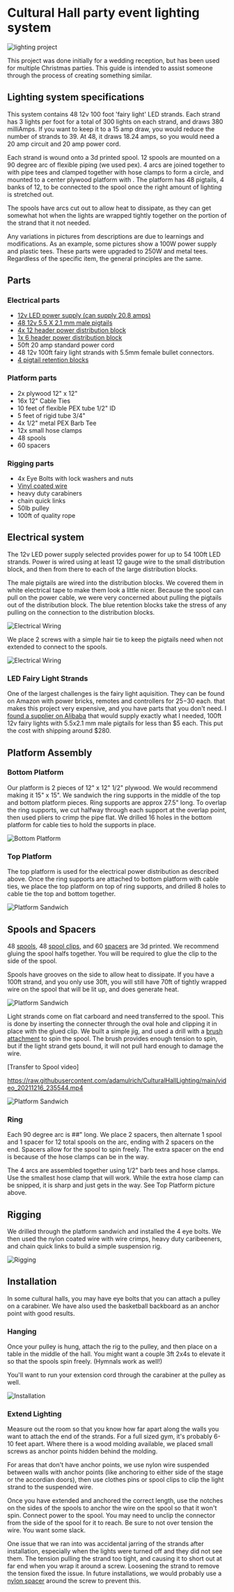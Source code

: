 # Cultural Hall party event lighting system

![lighting project](IMG_20231216_152945.jpg)

This project was done initially for a wedding reception, but has been used for multiple Christmas parties. This guide is intended to assist someone through the process of creating something similar.

## Lighting system specifications

This system contains 48 12v 100 foot 'fairy light' LED strands. Each strand has 3 lights per foot for a total of 300 lights on each strand, and draws 380 milliAmps. If you want to keep it to a 15 amp draw, you would reduce the number of strands to 39. At 48, it draws 18.24 amps, so you would need a 20 amp circuit and 20 amp power cord.

Each strand is wound onto a 3d printed spool. 12 spools are mounted on a 90 degree arc of flexible piping (we used pex). 4 arcs are joined together to with pipe tees and clamped together with hose clamps to form a circle, and mounted to a center plywood platform with . The platform has 48 pigtails, 4 banks of 12, to be connected to the spool once the right amount of lighting is stretched out.

The spools have arcs cut out to allow heat to dissipate, as they can get somewhat hot when the lights are wrapped tightly together on the portion of the strand that it not needed.

Any variations in pictures from descriptions are due to learnings and modifications. As an example, some pictures show a 100W power supply and plastic tees. These parts were upgraded to 250W and metal tees. Regardless of the specific item, the general principles are the same.

## Parts

### Electrical parts

- [12v LED power supply (can supply 20.8 amps)](https://www.amazon.com/gp/product/B07Y61R8SR/ref=ppx_yo_dt_b_search_asin_title?ie=UTF8&th=1)
- [48 12v 5.5 X 2.1 mm male pigtails](https://www.amazon.com/gp/product/B07BRKGZYN/ref=ppx_yo_dt_b_asin_title_o00_s00?ie=UTF8&th=1)
- [4x 12 header power distribution block](https://www.amazon.com/gp/product/B08TBXQ7H6/ref=ppx_yo_dt_b_asin_title_o04_s00?ie=UTF8&psc=1)
- [1x 6 header power distribution block](https://www.amazon.com/gp/product/B09D3BV22M/ref=ppx_yo_dt_b_asin_title_o01_s00?ie=UTF8&psc=1)
- 50ft 20 amp standard power cord
- 48 12v 100ft fairy light strands with 5.5mm female bullet connectors.
- [4 pigtail retention blocks](cord_clamp3.3mf)

### Platform parts

- 2x plywood 12" x 12"
- 16x 12" Cable Ties
- 10 feet of flexible PEX tube 1/2" ID
- 5 feet of rigid tube 3/4"
- 4x 1/2" metal PEX Barb Tee
- 12x small hose clamps
- 48 spools
- 60 spacers

### Rigging parts

- 4x Eye Bolts with lock washers and nuts
- [Vinyl coated wire](https://www.amazon.com/gp/product/B08FY86482/ref=ppx_yo_dt_b_asin_title_o04_s00?ie=UTF8&th=1)
- heavy duty carabiners
- chain quick links
- 50lb pulley
- 100ft of quality rope


## Electrical system

The 12v LED power supply selected provides power for up to 54 100ft LED strands. Power is wired using at least 12 gauge wire to the small distribution block, and then from there to each of the large distribution blocks.

The male pigtails are wired into the distribution blocks. We covered them in white electrical tape to make them look a little nicer. Because the spool can pull on the power cable, we were very concerned about pulling the pigtails out of the distribution block. The blue retention blocks take the stress of any pulling on the connection to the distribution blocks.

![Electrical Wiring](IMG_20231219_084156.jpg)

We place 2 screws with a simple hair tie to keep the pigtails need when not extended to connect to the spools.

![Electrical Wiring](IMG_20211211_223632.jpg)

### LED Fairy Light Strands

One of the largest challenges is the fairy light aquisition. They can be found on Amazon with power bricks, remotes and controllers for $25-$30 each. that makes this project very expensive, and you have parts that you don't need. I [found a supplier on Alibaba](https://www.alibaba.com/product-detail/30m-50m-100m-200m-LED-String_62558179881.html) that would supply exactly what I needed, 100ft 12v fairy lights with 5.5x2.1 mm male pigtails for less than $5 each. This put the cost with shipping around $280.

## Platform Assembly

### Bottom Platform

Our platform is 2 pieces of 12" x 12" 1/2" plywood. We would recommend making it 15" x 15". We sandwich the ring supports in the middle of the top and bottom platform pieces. Ring supports are approx 27.5" long.  To overlap the ring supports, we cut halfway through each support at the overlap point, then used pliers to crimp the pipe flat. We drilled 16 holes in the bottom platform for cable ties to hold the supports in place.

![Bottom Platform](IMG_20211204_191408.jpg)


### Top Platform

The top platform is used for the electrical power distribution as described above. Once the ring supports are attached to bottom platform with cable ties, we place the top platform on top of ring supports, and drilled 8 holes to cable tie the top and bottom together.

![Platform Sandwich](IMG_20211211_223632.jpg)

## Spools and Spacers

48 [spools](spool.3mf), 48 [spool clips](spool_clip.3mf), and 60 [spacers](spool_spacer.3mf) are 3d printed. We recommend gluing the spool halfs together. You will be required to glue the clip to the side of the spool.

Spools have grooves on the side to allow heat to dissipate. If you have a 100ft strand, and you only use 30ft, you will still have 70ft of tightly wrapped wire on the spool that will be lit up, and does generate heat.

![Platform Sandwich](IMG_20231219_110943.jpg)

Light strands come on flat carboard and need transferred to the spool. This is done by inserting the connecter through the oval hole and clipping it in place with the glued clip. We built a simple jig, and used a drill with a [brush attachment](https://www.amazon.com/Attachment-Scrubber-Cleaning-Bathroom-Laundry/dp/B07MKJQCXP?source=ps-sl-shoppingads-lpcontext&ref_=fplfs&psc=1&smid=A1QJ2W4S6R7LU2) to spin the spool. The brush provides enough tension to spin, but if the light strand gets bound, it will not pull hard enough to damage the wire.

[Transfer to Spool video]

https://raw.githubusercontent.com/adamulrich/CulturalHallLighting/main/video_20211216_235544.mp4

![Platform Sandwich](IMG_20231219_110957.jpg)

### Ring

Each 90 degree arc is ##" long. We place 2 spacers, then alternate 1 spool and 1 spacer for 12 total spools on the arc, ending with 2 spacers on the end. Spacers allow for the spool to spin freely. The extra spacer on the end is because of the hose clamps can be in the way.

The 4 arcs are assembled together using 1/2" barb tees and hose clamps. Use the smallest hose clamp that will work. While the extra hose clamp can be snipped, it is sharp and just gets in the way. See Top Platform picture above.

## Rigging

We drilled through the platform sandwich and installed the 4 eye bolts. We then used the nylon coated wire with wire crimps, heavy duty caribeeners, and chain quick links to build a simple suspension rig.

![Rigging](IMG_20231214_212618.jpg)

## Installation

In some cultural halls, you may have eye bolts that you can attach a pulley on a carabiner. We have also used the basketball backboard as an anchor point with good results. 

### Hanging

Once your pulley is hung, attach the rig to the pulley, and then place on a table in the middle of the hall. You might want a couple 3ft 2x4s to elevate it so that the spools spin freely. (Hymnals work as well!)

You'll want to run your extension cord through the carabiner at the pulley as well.

![Installation](IMG_20231214_212618.jpg)

### Extend Lighting

Measure out the room so that you know how far apart along the walls you want to attach the end of the strands. For a full sized gym, it's probably 6-10 feet apart. Where there is a wood molding available, we placed small screws as anchor points hidden behind the molding.

For areas that don't have anchor points, we use nylon wire suspended between walls with anchor points (like anchoring to either side of the stage or the accordian doors), then use clothes pins or spool clips to clip the light strand to the suspended wire.

Once you have extended and anchored the correct length, use the notches on the sides of the spools to anchor the wire on the spool so that it won't spin. Connect power to the spool. You may need to unclip the connector from the side of the spool for it to reach. Be sure to not over tension the wire. You want some slack.

One issue that we ran into was accidental jarring of the strands after installation, especially when the lights were turned off and they did not see them. The tension pulling the strand too tight, and causing it to short out at far end when you wrap it around a screw. Loosening the strand to remove the tension fixed the issue. In future installations, we would probably use a [nylon spacer](https://www.amazon.com/Assortment-Electrical-Spacers-Plastic-Receptacle/dp/B0C7CLB513) around the screw to prevent this.
